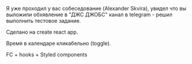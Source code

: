Я уже проходил у вас собеседование (Alexander Skvira), увидел что вы выложили обхявление в "ДЖС ДЖОБС" канал в telegram - решил выполнить тестовое задание.

Сделано на create react app.

Время в календаре кликабельно (toggle).

FC + hooks + Styled components